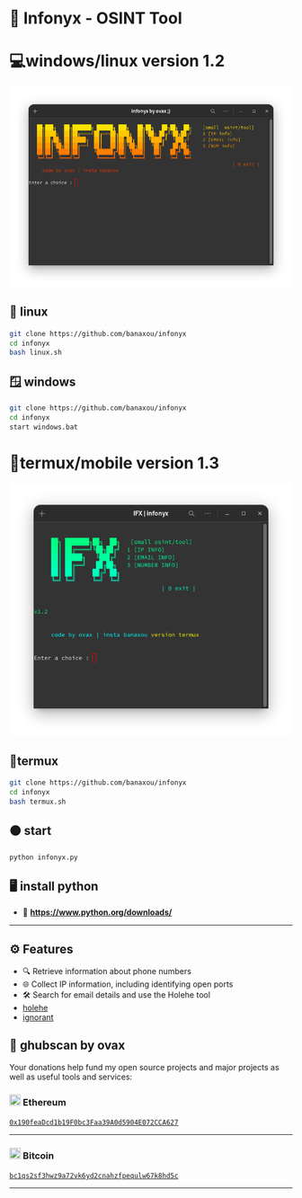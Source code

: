# 🔎 Infonyx - OSINT Tool 
# 💻windows/linux version 1.2
![menu](menu.png)
## 🐧 linux
```bash 
git clone https://github.com/banaxou/infonyx
cd infonyx
bash linux.sh
```
## 🪟 windows
```bash
git clone https://github.com/banaxou/infonyx
cd infonyx
start windows.bat
```
# 📱termux/mobile version 1.3 
![tmx](ifx.png)

## 📱termux 
```bash
git clone https://github.com/banaxou/infonyx
cd infonyx
bash termux.sh
```
##  🟠 start 
```python
python infonyx.py
```
## 🖥️ install python
- 🐍 **https://www.python.org/downloads/**


---
## ⚙️ Features

- 🔍 Retrieve information about phone numbers
- 🌐 Collect IP information, including identifying open ports
- 🛠️ Search for email details and use the Holehe tool
- [holehe](https://github.com/megadose/holehe)
- [ignorant](https://github.com/megadose/ignorant)

## **🪷 ghubscan by ovax**

Your donations help fund my open source projects and major projects as well as useful tools and services:

### <img src="https://cryptologos.cc/logos/ethereum-eth-logo.png" width="20" height="20"> Ethereum  
[`0x190feaDcd1b19F0bc3Faa39A0d5904E072CCA627`](https://etherscan.io/address/0x190feaDcd1b19F0bc3Faa39A0d5904E072CCA627)

---

### <img src="https://cryptologos.cc/logos/bitcoin-btc-logo.png" width="20" height="20"> Bitcoin  
[`bc1qs2sf3hwz9a72vk6yd2cnahzfpequlw67k8hd5c`](https://blockchair.com/bitcoin/address/bc1qs2sf3hwz9a72vk6yd2cnahzfpequlw67k8hd5c)

---

